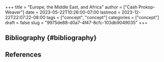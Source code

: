 +++
title = "Europe, the Middle East, and Africa"
author = ["Cash Prokop-Weaver"]
date = 2023-05-22T10:26:00-07:00
lastmod = 2023-12-22T22:07:22-08:00
tags = ["concept", "concept"]
categories = ["concept"]
draft = false
slug = "9975de88-d0a7-4f47-8cfc-103db9049035"
+++

## Bibliography {#bibliography}

## References

<style>.csl-entry{text-indent: -1.5em; margin-left: 1.5em;}</style><div class="csl-bib-body">
</div>
